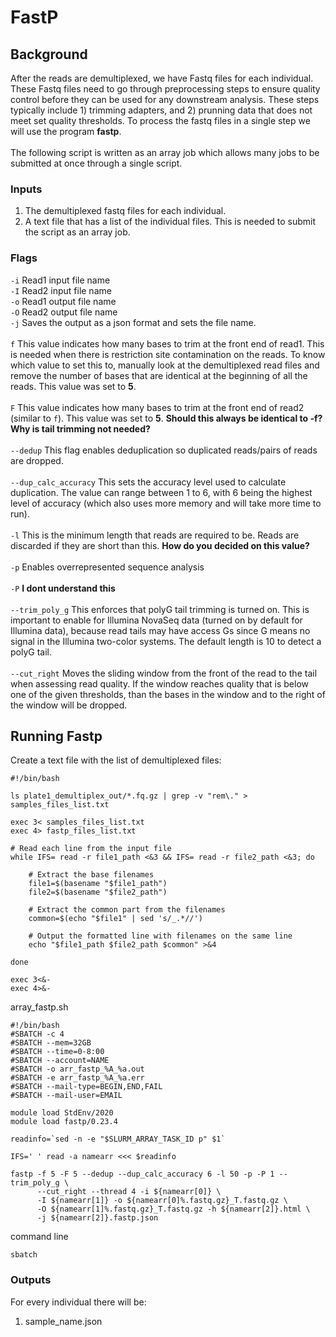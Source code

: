 # FastP

## Background
After the reads are demultiplexed, we have Fastq files for each individual. These Fastq files need to go through preprocessing steps to ensure quality control before they can be used for any downstream analysis. These steps typically include 1) trimming adapters, and 2) prunning data that does not meet set quality thresholds. To process the fastq files in a single step we will use the program **fastp**.  \
  \
The following script is written as an array job which allows many jobs to be submitted at once through a single script.     
  
### Inputs
1. The demultiplexed fastq files for each individual.
2. A text file that has a list of the individual files. This is needed to submit the script as an array job.
### Flags
`-i` Read1 input file name  \
`-I` Read2 input file name  \
`-o` Read1 output file name  \
`-O` Read2 output file name  \
`-j` Saves the output as a json format and sets the file name.  \
  \
`f` This value indicates how many bases to trim at the front end of read1. This is needed when there is restriction site contamination on the reads. To know which value to set this to, manually look at the demultiplexed read files and remove the number of bases that are identical at the beginning of all the reads. This value was set to **5**.  \
  \
`F` This value indicates how many bases to trim at the front end of read2 (similar to `f`). This value was set to **5**. **Should this always be identical to -f?**  **Why is tail trimming not needed?**  \
  \
`--dedup` This flag enables deduplication so duplicated reads/pairs of reads are dropped.  \
  \
`--dup_calc_accuracy` This sets the accuracy level used to calculate duplication. The value can range between 1 to 6, with 6 being the highest level of accuracy (which also uses more memory and will take more time to run).  \
  \
`-l` This is the minimum length that reads are required to be. Reads are discarded if they are short than this. **How do you decided on this value?**  \
  \
`-p` Enables overrepresented sequence analysis  \
  \
`-P` **I dont understand this**  \
  \
`--trim_poly_g` This enforces that polyG tail trimming is turned on. This is important to enable for Illumina NovaSeq data (turned on by default for Illumina data), because read tails may have access Gs since G means no signal in the Illumina two-color systems. The default length is 10 to detect a polyG tail.   \
  \
`--cut_right` Moves the sliding window from the front of the read to the tail when assessing read quality. If the window reaches quality that is below one of the given thresholds, than the bases in the window and to the right of the window will be dropped. 

## Running Fastp
Create a text file with the list of demultiplexed files:
```
#!/bin/bash

ls plate1_demultiplex_out/*.fq.gz | grep -v "rem\." > samples_files_list.txt

exec 3< samples_files_list.txt
exec 4> fastp_files_list.txt

# Read each line from the input file
while IFS= read -r file1_path <&3 && IFS= read -r file2_path <&3; do

    # Extract the base filenames
    file1=$(basename "$file1_path")
    file2=$(basename "$file2_path")

    # Extract the common part from the filenames
    common=$(echo "$file1" | sed 's/_.*//')

    # Output the formatted line with filenames on the same line
    echo "$file1_path $file2_path $common" >&4

done

exec 3<&-
exec 4>&-
```

array_fastp.sh
```
#!/bin/bash
#SBATCH -c 4
#SBATCH --mem=32GB
#SBATCH --time=0-8:00
#SBATCH --account=NAME
#SBATCH -o arr_fastp_%A_%a.out
#SBATCH -e arr_fastp_%A_%a.err
#SBATCH --mail-type=BEGIN,END,FAIL
#SBATCH --mail-user=EMAIL

module load StdEnv/2020
module load fastp/0.23.4

readinfo=`sed -n -e "$SLURM_ARRAY_TASK_ID p" $1`

IFS=' ' read -a namearr <<< $readinfo

fastp -f 5 -F 5 --dedup --dup_calc_accuracy 6 -l 50 -p -P 1 --trim_poly_g \
      --cut_right --thread 4 -i ${namearr[0]} \
      -I ${namearr[1]} -o ${namearr[0]%.fastq.gz}_T.fastq.gz \
      -O ${namearr[1]%.fastq.gz}_T.fastq.gz -h ${namearr[2]}.html \
	  -j ${namearr[2]}.fastp.json
```
command line
```
sbatch
```
### Outputs
For every individual there will be:
1) sample_name.json
